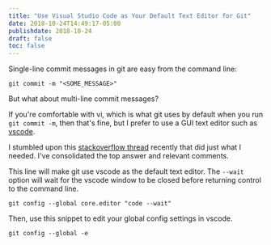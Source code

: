 ```yaml
---
title: "Use Visual Studio Code as Your Default Text Editor for Git"
date: 2018-10-24T14:49:17-05:00
publishdate: 2018-10-24
draft: false
toc: false
---
```


Single-line commit messages in git are easy from the command line:

```
git commit -m "<SOME_MESSAGE>"
```

But what about multi-line commit messages? 

<!--more-->

If you're comfortable with vi, which is what git uses by default when you run `git commit -m`, then that's fine, but I prefer to use a GUI text editor such as [vscode](https://code.visualstudio.com/). 

I stumbled upon this [stackoverflow thread](https://stackoverflow.com/questions/30024353/how-to-use-visual-studio-code-as-default-editor-for-git) recently that did just what I needed. I've consolidated the top answer and relevant comments. 

This line will make git use vscode as the default text editor. The `--wait` option will wait for the vscode window to be closed before returning control to the command line.

```
git config --global core.editor "code --wait"
```

Then, use this snippet to edit your global config settings in vscode.

```
git config --global -e
```
